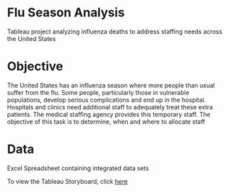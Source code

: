 # Flu Season Analysis
Tableau project analyzing influenza deaths to address staffing needs across the United States

# Objective
The United States has an influenza season where more people than usual
suffer from the flu. Some people, particularly those in vulnerable populations, develop serious
complications and end up in the hospital. Hospitals and clinics need additional staff to
adequately treat these extra patients. The medical staffing agency provides this temporary
staff. The objective of this task is to determine, when and where to allocate staff 

# Data 
Excel Spreadsheet containing integrated data sets


To view the Tableau Storyboard, click [here](https://public.tableau.com/views/PreparingforInfluenza_16757945587920/PreparingForInfluenzaStory?:language=en-US&:display_count=n&:origin=viz_share_link)
